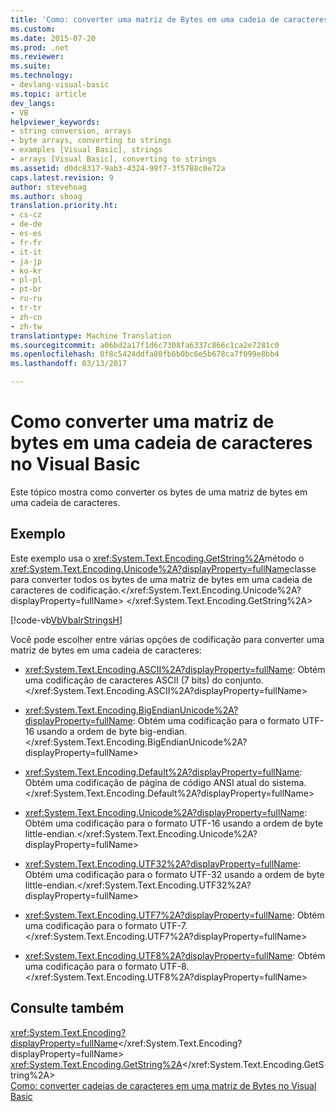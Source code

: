```yaml
---
title: 'Como: converter uma matriz de Bytes em uma cadeia de caracteres no Visual Basic | Documentos do Microsoft'
ms.custom: 
ms.date: 2015-07-20
ms.prod: .net
ms.reviewer: 
ms.suite: 
ms.technology:
- devlang-visual-basic
ms.topic: article
dev_langs:
- VB
helpviewer_keywords:
- string conversion, arrays
- byte arrays, converting to strings
- examples [Visual Basic], strings
- arrays [Visual Basic], converting to strings
ms.assetid: d0dc8317-9ab3-4324-99f7-3f5788c0e72a
caps.latest.revision: 9
author: stevehoag
ms.author: shoag
translation.priority.ht:
- cs-cz
- de-de
- es-es
- fr-fr
- it-it
- ja-jp
- ko-kr
- pl-pl
- pt-br
- ru-ru
- tr-tr
- zh-cn
- zh-tw
translationtype: Machine Translation
ms.sourcegitcommit: a06bd2a17f1d6c7308fa6337c866c1ca2e7281c0
ms.openlocfilehash: 0f8c5424ddfa80fb6b0bc6e5b678ca7f099e8bb4
ms.lasthandoff: 03/13/2017

---
```

# <a name="how-to-convert-an-array-of-bytes-into-a-string-in-visual-basic"></a>Como converter uma matriz de bytes em uma cadeia de caracteres no Visual Basic
Este tópico mostra como converter os bytes de uma matriz de bytes em uma cadeia de caracteres.  
  
## <a name="example"></a>Exemplo  
 Este exemplo usa o <xref:System.Text.Encoding.GetString%2A>método o <xref:System.Text.Encoding.Unicode%2A?displayProperty=fullName>classe para converter todos os bytes de uma matriz de bytes em uma cadeia de caracteres de codificação.</xref:System.Text.Encoding.Unicode%2A?displayProperty=fullName> </xref:System.Text.Encoding.GetString%2A>  
  
 [!code-vb[VbVbalrStrings&#72;](../../../../visual-basic/language-reference/functions/codesnippet/VisualBasic/how-to-convert-an-array-of-bytes-into-a-string_1.vb)]  
  
 Você pode escolher entre várias opções de codificação para converter uma matriz de bytes em uma cadeia de caracteres:  
  
-   <xref:System.Text.Encoding.ASCII%2A?displayProperty=fullName>: Obtém uma codificação de caracteres ASCII (7 bits) do conjunto.</xref:System.Text.Encoding.ASCII%2A?displayProperty=fullName>  
  
-   <xref:System.Text.Encoding.BigEndianUnicode%2A?displayProperty=fullName>: Obtém uma codificação para o formato UTF-16 usando a ordem de byte big-endian.</xref:System.Text.Encoding.BigEndianUnicode%2A?displayProperty=fullName>  
  
-   <xref:System.Text.Encoding.Default%2A?displayProperty=fullName>: Obtém uma codificação de página de código ANSI atual do sistema.</xref:System.Text.Encoding.Default%2A?displayProperty=fullName>  
  
-   <xref:System.Text.Encoding.Unicode%2A?displayProperty=fullName>: Obtém uma codificação para o formato UTF-16 usando a ordem de byte little-endian.</xref:System.Text.Encoding.Unicode%2A?displayProperty=fullName>  
  
-   <xref:System.Text.Encoding.UTF32%2A?displayProperty=fullName>: Obtém uma codificação para o formato UTF-32 usando a ordem de byte little-endian.</xref:System.Text.Encoding.UTF32%2A?displayProperty=fullName>  
  
-   <xref:System.Text.Encoding.UTF7%2A?displayProperty=fullName>: Obtém uma codificação para o formato UTF-7.</xref:System.Text.Encoding.UTF7%2A?displayProperty=fullName>  
  
-   <xref:System.Text.Encoding.UTF8%2A?displayProperty=fullName>: Obtém uma codificação para o formato UTF-8.</xref:System.Text.Encoding.UTF8%2A?displayProperty=fullName>  
  
## <a name="see-also"></a>Consulte também  
 <xref:System.Text.Encoding?displayProperty=fullName></xref:System.Text.Encoding?displayProperty=fullName>   
 <xref:System.Text.Encoding.GetString%2A></xref:System.Text.Encoding.GetString%2A>   
 [Como: converter cadeias de caracteres em uma matriz de Bytes no Visual Basic](../../../../visual-basic/programming-guide/language-features/strings/how-to-convert-strings-into-an-array-of-bytes.md)
